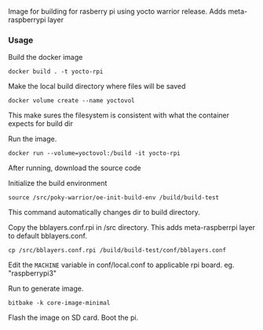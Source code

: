 Image for building for rasberry pi using yocto warrior release. Adds meta-raspberrypi layer

### Usage

Build the docker image

```
docker build . -t yocto-rpi
```

Make the local build directory where files will be saved

```
docker volume create --name yoctovol
```

This make sures the filesystem is consistent with
what the container expects for build dir

Run the image.

```
docker run --volume=yoctovol:/build -it yocto-rpi
```

After running, download the source code

Initialize the build environment

```
source /src/poky-warrior/oe-init-build-env /build/build-test
```

This command automatically changes dir to
build directory.

Copy the bblayers.conf.rpi in /src directory.  This adds meta-raspberrpi layer to default bblayers.conf.

```
cp /src/bblayers.conf.rpi /build/build-test/conf/bblayers.conf
```

Edit the ``MACHINE`` variable in conf/local.conf to applicable rpi board. eg. "raspberrypi3"

Run to generate image.

```
bitbake -k core-image-minimal
```

Flash the image on SD card. Boot the pi.
